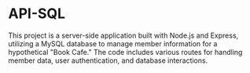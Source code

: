 # API-SQL
This project is a server-side application built with Node.js and Express, utilizing a MySQL database to manage member information for a hypothetical "Book Cafe." The code includes various routes for handling member data, user authentication, and database interactions.
